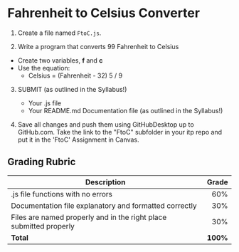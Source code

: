 # Fahrenheit to Celsius Converter 

1. Create a file named `FtoC.js`.

2. Write a program that converts 99 Fahrenheit to Celsius
- Create two variables, **f** and **c**
- Use the equation:
	- Celsius = (Fahrenheit - 32)  5 / 9

3. SUBMIT (as outlined in the Syllabus!)
	- Your .js file
	- Your README.md Documentation file (as outlined in the Syllabus!)

4. Save all changes and push them using GitHubDesktop up to GitHub.com. Take the link to the "FtoC" subfolder in your itp repo and put it in the 'FtoC' Assignment in Canvas.

## Grading Rubric
Description|Grade
---|---:|
.js file functions with no errors | 60%
Documentation file explanatory and formatted correctly | 30%
Files are named properly and in the right place submitted properly | 30%
**Total** | **100%**